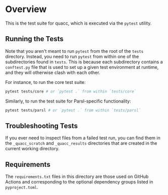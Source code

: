 # Overview

This is the test suite for quacc, which is executed via the `pytest` utility.

## Running the Tests

Note that you aren't meant to run `pytest` from the root of the `tests` directory. Instead, you need to run `pytest` from within one of the subdirectories found in `tests`. This is because each subdirectory contains a `conftest.py` file that is used to set up a given test environment at runtime, and they will otherwise clash with each other.

For instance, to run the core test suite:

```bash
pytest tests/core # or `pytest .` from within `tests/core`
```

Similarly, to run the test suite for Parsl-specific functionality:

```bash
pytest tests/parsl # or `pytest .` from within `tests/parsl`
```

## Troubleshooting Tests

If you ever need to inspect files from a failed test run, you can find them in the `_quacc_scratch` and `_quacc_results` directories that are created in the current working directory.

## Requirements

The `requirements.txt` files in this directory are those used on GitHub Actions and corresponding to the optional dependency groups listed in `pyproject.toml`.
